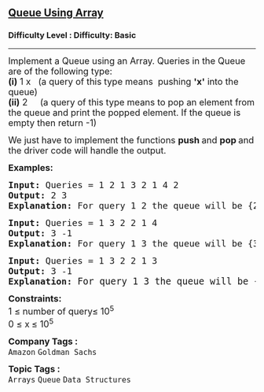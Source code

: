 <h2><a href="https://www.geeksforgeeks.org/problems/implement-queue-using-array/1?page=1&category=Data%20Structures,Queue&difficulty=Basic&sortBy=submissions">Queue Using Array</a></h2><h3>Difficulty Level : Difficulty: Basic</h3><hr><div class="problems_problem_content__Xm_eO"><p><span style="font-size: 18px;">Implement a Queue using an Array. Queries in the Queue are of the following type:<br><strong>(i)</strong>&nbsp;1 x&nbsp; &nbsp;(a query of this type means&nbsp;&nbsp;pushing&nbsp;<strong>'x'</strong>&nbsp;into the queue)<br><strong>(ii)</strong> 2 &nbsp; &nbsp; (a query of this type means to pop an element from the queue and print the popped element. If the queue is empty then return -1)</span></p>
<p><span style="font-size: 18px;">We just have to implement the functions <strong>push </strong>and <strong>pop </strong>and the driver code will handle the output. </span></p>
<p><span style="font-size: 18px;"><strong>Examples:</strong></span></p>
<pre><span style="font-size: 18px;"><strong>Input: </strong>Queries = 1 2 1 3 2 1 4 2
<strong>Output: </strong>2&nbsp;3<strong>
Explanation: </strong>For query 1 2 the queue will be {2} 1 3 the queue will be {2 3} 2 &nbsp; poped element will be 2 the queue will be {3} 1 4 the queue will be {3 4} 2 popped element will be 3 </span>
</pre>
<pre><span style="font-size: 18px;"><strong>Input: </strong>Queries = 1 3 2 2 1 4 &nbsp; 
<strong>Output: </strong>3 -1<strong>
Explanation: </strong>For query 1 3 the queue will be {3} 2 popped element will be 3 the queue will be empty 2 there is no element in the queue and hence -1 1 4 the queue will be {4}. </span></pre>
<pre><span style="font-size: 18px;"><strong>Input: </strong>Queries = 1 3 2 2 1 3 &nbsp; 
<strong>Output: </strong>3 -1<strong>
Explanation: </strong><span style="font-size: 14pt;">For query 1 3 the queue will be {3} 2 popped element will be 3 the queue will be empty 2 there is no element in the queue and hence -1 1 3 the queue will be {3} a</span></span><span style="font-size: 14pt;">nd hence -1 1 3 the queue will be {3}.</span></pre>
<p><span style="font-size: 18px;"><strong>Constraints:</strong><br>1 ≤ number of query≤ 10<sup>5</sup><br>0 ≤ x<strong> </strong>≤ 10<sup>5</sup></span></p></div><p><span style=font-size:18px><strong>Company Tags : </strong><br><code>Amazon</code>&nbsp;<code>Goldman Sachs</code>&nbsp;<br><p><span style=font-size:18px><strong>Topic Tags : </strong><br><code>Arrays</code>&nbsp;<code>Queue</code>&nbsp;<code>Data Structures</code>&nbsp;